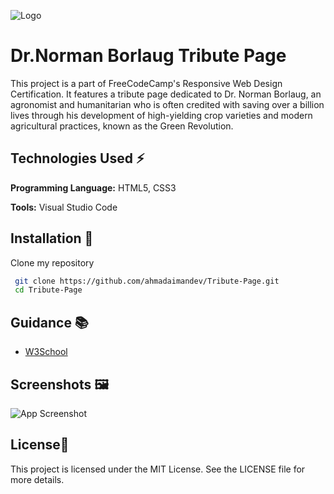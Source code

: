 
![Logo](https://d33wubrfki0l68.cloudfront.net/52edd2dfddbec5db22a65dba39951af8fa9bdff6/006f7/img/fcc_primary_large.svg)


# Dr.Norman Borlaug Tribute Page

This project is a part of FreeCodeCamp's Responsive Web Design Certification. It features a tribute page dedicated to Dr. Norman Borlaug, an agronomist and humanitarian who is often credited with saving over a billion lives through his development of high-yielding crop varieties and modern agricultural practices, known as the Green Revolution.


## Technologies Used ⚡

**Programming Language:** HTML5, CSS3

**Tools:** Visual Studio Code


## Installation 🔌

Clone my repository

```bash
 git clone https://github.com/ahmadaimandev/Tribute-Page.git
 cd Tribute-Page
```
    
## Guidance 📚

 - [W3School](https://www.w3schools.com/)
 

## Screenshots 🖼

![App Screenshot](https://via.placeholder.com/468x300?text=App+Screenshot+Here)


## License📃

This project is licensed under the MIT License. See the LICENSE file for more details.

